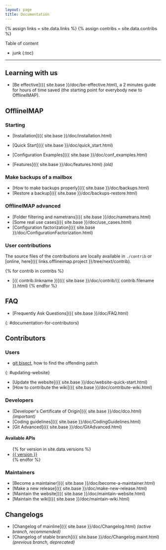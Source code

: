 ```yaml
---
layout: page
title: Documentation
---
```


{% assign links = site.data.links %}
{% assign contribs = site.data.contribs %}


Table of content

* junk
{:toc}

---

<!--
Don't change the fixed id: there is a reference to here from the about page.
-->


## Learning with us

- [Be effective]({{ site.base }}/doc/be-effective.html), a 2 minutes guide for hours of time saved (the starting point for everybody new to OfflineIMAP).



## OfflineIMAP

### Starting

- [Installation]({{ site.base }}/doc/installation.html)
- [Quick Start]({{ site.base }}/doc/quick_start.html)
- [Configuration Examples]({{ site.base }}/doc/conf_examples.html)


- [Features]({{ site.base }}/doc/features.html) *(old)*

### Make backups of a mailbox

- [How to make backups properly]({{ site.base }}/doc/backups.html)
- [Restore a backup]({{ site.base }}/doc/backups-restore.html)


### OfflineIMAP advanced

- [Folder filtering and nametrans]({{ site.base }}/doc/nametrans.html)
- [Some real use cases]({{ site.base }}/doc/use_cases.html)
- [Configuration factorization]({{ site.base }}/doc/ConfigurationFactorization.html)


### User contributions

The source files of the contributions are locally available in `./contrib` or [online, here]({{ links.offlineimap.project }}/tree/next/contrib).

{% for contrib in contribs %}
- [{{ contrib.linkname }}]({{ site.base }}/doc/contrib/{{ contrib.filename }}.html)
{% endfor %}


## FAQ

- [Frequently Ask Questions]({{ site.base }}/doc/FAQ.html)


{: #documentation-for-contributors}
## Contributors

### Users

* [git bisect](/doc/git-bisect.html), how to find the offending patch

{: #updating-website}
* [Update the website]({{ site.base }}/doc/website-quick-start.html)
* [How to contribute the wiki]({{ site.base }}/doc/contribute-wiki.html)


### Developers

<!-- TODO: become a developers for OfflineIMAP -->
- [Developer's Certificate of Origin]({{ site.base }}/doc/dco.html) *(important)*
- [Coding guidelines]({{ site.base }}/doc/CodingGuidelines.html)
- [Git Advanced]({{ site.base }}/doc/GitAdvanced.html)

#### Available APIs

<ul>
  {% for version in site.data.versions %}
  <li>
    <a href="{{ site.base }}/doc/versions/{{ version }}">{{ version }}</a>
  </li>
  {% endfor %}
</ul>

### Maintainers

- [Become a maintainer]({{ site.base }}/doc/become-a-maintainer.html)
- [Make a new release]({{ site.base }}/doc/make-new-release.html)
- [Maintain the website]({{ site.base }}/doc/maintain-website.html)
- [Maintain the wiki]({{ site.base }}/doc/maintain-wiki.html)


## Changelogs

- [Changelog of mainline]({{ site.base }}/doc/Changelog.html) *(active branch, recommended)*
- [Changelog of stable branch]({{ site.base }}/doc/Changelog.maint.html) *(previous branch, deprecated)*



<!--
vim: ts=2 expandtab
-->
